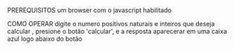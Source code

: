 PREREQUISITOS
    um browser com o javascript habilitado

COMO OPERAR
    digite o numero positivos naturais e inteiros que deseja calcular , presione o botão 'calcular', e a resposta aparecerar em uma caixa azul logo abaixo do botão
    
